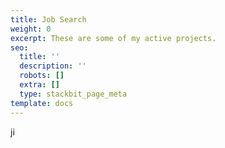 ```yaml
---
title: Job Search
weight: 0
excerpt: These are some of my active projects.
seo:
  title: ''
  description: ''
  robots: []
  extra: []
  type: stackbit_page_meta
template: docs
---
```

ji

